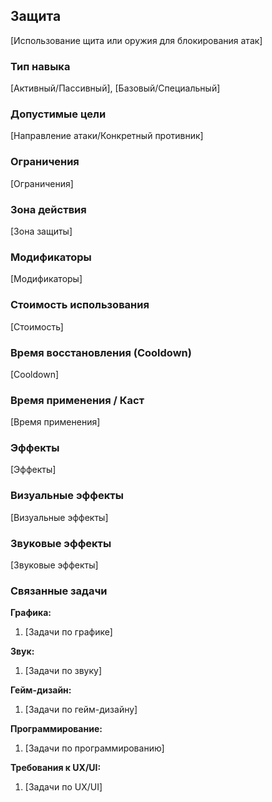 ## Защита

[Использование щита или оружия для блокирования атак]

### Тип навыка
[Активный/Пассивный], [Базовый/Специальный]

### Допустимые цели
[Направление атаки/Конкретный противник]

### Ограничения
[Ограничения]

### Зона действия
[Зона защиты]

### Модификаторы
[Модификаторы]

### Стоимость использования
[Стоимость]

### Время восстановления (Cooldown)
[Cooldown]

### Время применения / Каст
[Время применения]

### Эффекты
[Эффекты]

### Визуальные эффекты
[Визуальные эффекты]

### Звуковые эффекты
[Звуковые эффекты]

### Связанные задачи

**Графика:**
1. [Задачи по графике]

**Звук:**
1. [Задачи по звуку]

**Гейм-дизайн:**
1. [Задачи по гейм-дизайну]

**Программирование:**
1. [Задачи по программированию]

**Требования к UX/UI:**
1. [Задачи по UX/UI]
